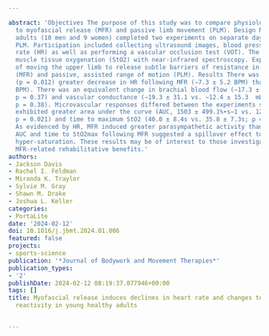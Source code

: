 ---
abstract: 'Objectives The purpose of this study was to compare physiological responses
  to myofascial release (MFR) and passive limb movement (PLM). Design Nineteen (23 ± 2.6yrs)
  adults (10 men and 9 women) completed two experiments on separate days: MFR and
  PLM. Participation included collecting ultrasound images, blood pressure, and heart
  rate (HR) as well as performing a vascular occlusion test (VOT). The VOT assessed
  muscle tissue oxygenation (StO2) with near-infrared spectroscopy. Experiments consisted
  of moving the upper limb to release subtle barriers of resistance in the muscle/fascia
  (MFR) and passive, assisted range of motion (PLM). Results There was a significantly
  (p = 0.012) greater decrease in HR following MFR (−7.3 ± 5.2 BPM) than PLM (−1.3 ± 0.9
  BPM). There was an equivalent change in brachial blood flow (−17.3 ± 23.0 vs. −11.9 ± 14.9  mL min−1;
  p = 0.37) and vascular conductance (−19.3 ± 31.1 vs. −12.4 ± 15.3  mL min−1 mmHg−1;
  p = 0.38). Microvascular responses differed between the experiments such that MFR
  exhibited greater area under the curve (AUC, 1503 ± 499.1%∙s−1 vs. 1203 ± 411.1%∙s−1;
  p = 0.021) and time to maximum StO2 (40.0 ± 8.4s vs. 35.8 ± 7.3s; p = 0.009). Conclusions
  As evidenced by HR, MFR induced greater parasympathetic activity than PLM. The greater
  AUC and time to StO2max following MFR suggested a spillover effect to induce prolonged
  hyper-saturation. These results may be of interest to those investigating possible
  MFR-related rehabilitative benefits.'
authors:
- Jackson Davis
- Rachel I. Feldman
- Miranda K. Traylor
- Sylvie M. Gray
- Shawn M. Drake
- Joshua L. Keller
categories:
- PortaLite
date: '2024-02-12'
doi: 10.1016/j.jbmt.2024.01.006
featured: false
projects:
- sports-science
publication: '*Journal of Bodywork and Movement Therapies*'
publication_types:
- '2'
publishDate: 2024-02-12 08:19:37.077946+00:00
tags: []
title: Myofascial release induces declines in heart rate and changes to microvascular
  reactivity in young healthy adults

---
